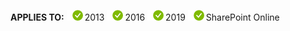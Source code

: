 <Token>**APPLIES TO:** ![yes](../media/yes.png)2013 ![yes](../media/yes.png)2016 ![yes](../media/yes.png)2019 ![yes](../media/yes.png)SharePoint Online </Token>
